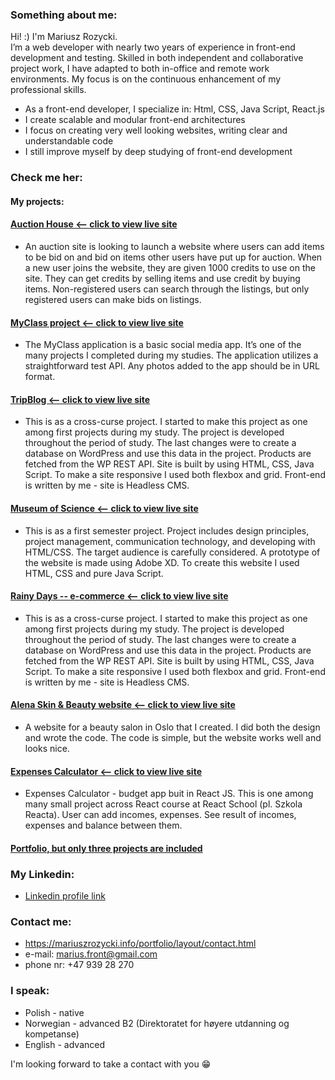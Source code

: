 ### Something about me:
Hi! :) I'm Mariusz Rozycki. <br> 
I’m a web developer with nearly two years of experience in front-end development and testing. Skilled in both independent and collaborative project work, I have adapted to both in-office and remote work environments. My focus is on the continuous enhancement of my professional skills.
* As a front-end developer, I specialize in: Html, CSS, Java Script, React.js <br> 
* I create scalable and modular front-end architectures <br>
* I focus on creating very well looking websites, writing clear and understandable code <br>
* I still improve myself by deep studying of front-end development

### Check me her:
#### My projects:
#### [Auction House <-- click to view live site](https://genuine-squirrel-c1ec8c.netlify.app/)
* An auction site is looking to launch a website where users can add items to be bid on and bid on items other users have put up for auction.
When a new user joins the website, they are given 1000 credits to use on the site. They can get credits by selling items and use
credit by buying items. Non-registered users can search through the listings, but only registered users can make bids on listings.
#### [MyClass project <-- click to view live site](https://coruscating-melomakarona-28cd35.netlify.app/)
* The MyClass application is a basic social media app. It’s one of the many projects I completed during my studies. The application utilizes a straightforward test API. Any photos added to the app should be in URL format.
#### [TripBlog <-- click to view live site](https://dynamic-twilight-02d190.netlify.app/)
* This is as a cross-curse project. I started to make this project as one among first projects during my study. The project is developed throughout the period of study. The last changes were to create a database on WordPress and use this data in the project. Products are fetched from the WP REST API. Site is built by using HTML, CSS, Java Script. To make a site responsive I used both flexbox and grid. Front-end is written by me - site is Headless CMS.
#### [Museum of Science <-- click to view live site](https://wizardly-hugle-cb8551.netlify.app/)
* This is as a first semester project. Project includes design principles, project management, communication technology, and developing with HTML/CSS. The target audience is carefully considered. A prototype of the website is made using Adobe XD. To create this website I used HTML, CSS and pure Java Script.
#### [Rainy Days -- e-commerce <-- click to view live site](https://zealous-colden-45315d.netlify.app/)
* This is as a cross-curse project. I started to make this project as one among first projects during my study. The project is developed throughout the period of study. The last changes were to create a database on WordPress and use this data in the project. Products are fetched from the WP REST API. Site is built by using HTML, CSS, Java Script. To make a site responsive I used both flexbox and grid. Front-end is written by me - site is Headless CMS.
#### [Alena Skin & Beauty website <-- click to view live site](https://alenaskinbeauty.no/)
* A website for a beauty salon in Oslo that I created. I did both the design and wrote the code. The code is simple, but the website works well and looks nice.
#### [Expenses Calculator <-- click to view live site](https://chipper-puppy-778809.netlify.app/)
* Expenses Calculator - budget app buit in React JS. This is one among many small project across React course at React School (pl. Szkola Reacta). User can add incomes, expenses. See result of incomes, expenses and balance between them.
#### [Portfolio, but only three projects are included](https://mariuszrozycki.info/portfolio)

### My Linkedin:
* [Linkedin profile link](https://www.linkedin.com/in/mariusz-rozycki/)

### Contact me:
* https://mariuszrozycki.info/portfolio/layout/contact.html
* e-mail: <marius.front@gmail.com>
* phone nr: +47 939 28 270

### I speak:
* Polish - native
* Norwegian - advanced B2 (Direktoratet for høyere utdanning og kompetanse)
* English - advanced

I'm looking forward to take a contact with you :grin:
